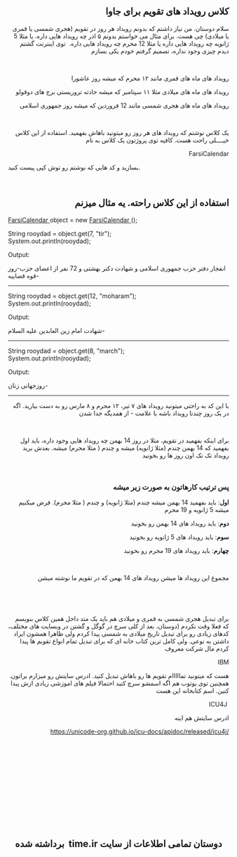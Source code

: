 <h2 style="text-align: right;">کلاس رویداد های تقویم برای جاوا</h2>
<p style="text-align: right;">سلام دوستان. من نیاز داشتم که بدونم رویداد هر روز در تقویم (هجری شمسی یا قمری یا میلادی) چی هست. برای مثال می خواستم بدونم ۵ اذر چه رویداد هایی داره. یا مثلا 5 ژانویه چه رویداد هایی داره یا مثلا 12 محرم چه رویداد هایی داره.&nbsp; توی اینترنت گشتم دیدم چیزی وجود نداره، تصمیم گرفتم خودم یکی بسازم</p>
<p>&nbsp;</p>
<p style="text-align: right;">رویداد های ماه های قمری مانند ۱۲ محرم که میشه روز عاشورا</p>
<p style="text-align: right;">رویداد های ماه های میلادی مثلا ۱۱ سپتامبر که میشه حادثه تروریستی برج های دوقولو</p>
<p style="text-align: right;">رویداد های ماه های هجری شمسی مانند 12 فروردین که میشه روز جمهوری اسلامی</p>
<p style="text-align: right;">&nbsp;</p>
<p style="text-align: right;">یک کلاس نوشتم که رویداد های هر روز رو میتونید باهاش بفهمید. استفاده از این کلاس خیــــلی راحت هست. کافیه توی پروژتون یک کلاس به نام</p>
<p style="text-align: right;">FarsiCalendar</p>
<p style="text-align: left;">بسازید و کد هایی که نوشتم رو توش کپی پیست کنید.</p>
<div dir="rtl">&nbsp;</div>
<h2 style="text-align: right;">استفاده از این کلاس راحته. یه مثال میزنم</h2>
<p><span class="css-truncate css-truncate-target"><a id="4b42d5b8b69bc14caeedfea4a1d4512e-61f121b620b518254358199044002b9164287492" class="js-navigation-open" title="FarsiCalendar.java" href="https://github.com/dddeveloperrr/Calendar/blob/master/FarsiCalendar.java">FarsiCalendar&nbsp;</a></span>object = new <span class="css-truncate css-truncate-target"><a id="4b42d5b8b69bc14caeedfea4a1d4512e-61f121b620b518254358199044002b9164287492" class="js-navigation-open" title="FarsiCalendar.java" href="https://github.com/dddeveloperrr/Calendar/blob/master/FarsiCalendar.java">FarsiCalendar&nbsp;</a></span>();</p>
<p>String rooydad = object.get(7, "tir");<br /> System.out.println(rooydad);</p>
<p>Output:</p>
<p>انفجار دفتر حزب جمهوری اسلامی و شهادت دکتر بهشتی و 72 نفر از اعضای حزب-روز قوه قضاییه-</p>
<hr />
<p>String rooydad = object.get(12, "moharam");<br /> System.out.println(rooydad);</p>
<p>Output:</p>
<p>شهادت امام زین العابدین علیه السلام-</p>
<hr />
<p>String rooydad = object.get(8, "march");<br /> System.out.println(rooydad);</p>
<p>Output:</p>
<p>روزجهانی زنان-</p>
<hr />
<p style="text-align: right;">با این کد به راحتی میتونید رویداد های ۷ تیر، ۱۲ محرم و ۸ مارس رو به دست بیارید. اگه در یک روز چندتا رویداد باشه با علامت - از همدیگه جدا شدن</p>
<p style="text-align: right;">&nbsp;</p>
<p style="text-align: right;">&nbsp;برای اینکه بفهمید در تقویم، مثلا در روز 14 بهمن چه رویداد هایی وجود داره، باید اول بفهمید که 14 بهمن چندم (مثلا ژانویه) میشه و چندم ( مثلا محرم) میشه. بعدش برید رویداد تک تک اون روز ها رو بخونید</p>
<p style="text-align: right;">&nbsp;</p>
<h3 style="text-align: right;">پس ترتیب کارهاتون به صورت زیر میشه</h3>
<p style="text-align: right;"><strong>اول</strong>: باید بفهمید 14 بهمن میشه چندم (مثلا ژانویه) و چندم ( مثلا محرم). فرض میکنیم میشه 5 ژانویه و 19 محرم</p>
<p style="text-align: right;"><strong>دوم</strong>: باید رویداد های 14 بهمن رو بخونید</p>
<p style="text-align: right;"><strong>سوم</strong>: باید رویداد های 5 ژانویه رو بخونید</p>
<p style="text-align: right;"><strong>چهارم</strong>: باید رویداد های 19 محرم رو بخونید</p>
<p style="text-align: right;">&nbsp;</p>
<p style="text-align: right;">مجموع این رویداد ها میشن رویداد های 14 بهمن که در تقویم ما نوشته میشن</p>
<p style="text-align: right;">&nbsp;</p>
<p style="text-align: right;">&nbsp;</p>
<p style="text-align: right;">برای تبدیل هجری شمسی به قمری و میلادی هم باید یک متد داخل همین کلاس بنویسم که فعلا وقت نکردم (دوستان، بعد از کلی سرچ در گوگل و گشتن در وبسایت های مختلف، کدهای زیادی رو برای تبدیل تاریخ میلادی به شمسی پیدا کردم ولی ظاهرا همشون ایراد داشتن به نوعی. ولی کامل ترین کتاب خانه ای که برای تبدیل تمام انواع تقویم ها پیدا کردم مال شرکت معروف </p>
<p style="text-align: right;">IBM</p>
<p style="text-align: right;">هست که میتونید تمااااام تقویم ها رو باهاش تبدیل کنید. ادرس سایتش رو میزارم براتون. همچنین توی یوتوب هم اگه اسمشو سرچ کنید احتمالا فیلم های اموزشی زیادی ازش پیدا کنین. اسم کتابخانه این هست</p>
<p style="text-align: right;">ICU4J&nbsp;</p>
<p style="text-align: right;">ادرس سایتش هم اینه</p>
<p style="text-align: right;"><a href="https://unicode-org.github.io/icu-docs/apidoc/released/icu4j/">https://unicode-org.github.io/icu-docs/apidoc/released/icu4j/</a></p>
<p style="text-align: right;">&nbsp;</p>
<p style="text-align: right;">&nbsp;</p>
<h2 style="text-align: center;">&nbsp;</h2>
<p>&nbsp;</p>
<h2 style="text-align: center;">&nbsp;</h2>
<h2 style="text-align: center;">برداشته شده&nbsp; time.ir دوستان تمامی اطلاعات از سایت<br /><br /></h2>
